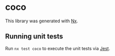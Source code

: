 # coco

This library was generated with [Nx](https://nx.dev).

## Running unit tests

Run `nx test coco` to execute the unit tests via [Jest](https://jestjs.io).
